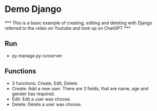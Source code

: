 # Demo Django
*** This is a basic example of creating, editing and deleting with Django referred to the video on Youtube and look up on ChatGPT ***

## Run
- py manage.py runserver

## Functions
- 3 functions: Create, Edit, Delete.
- Create: Add a new user. There are 3 fields, that are name, age and gender has required.
- Edit: Edit a user was choose.
- Delete: Delete a user was choose.
